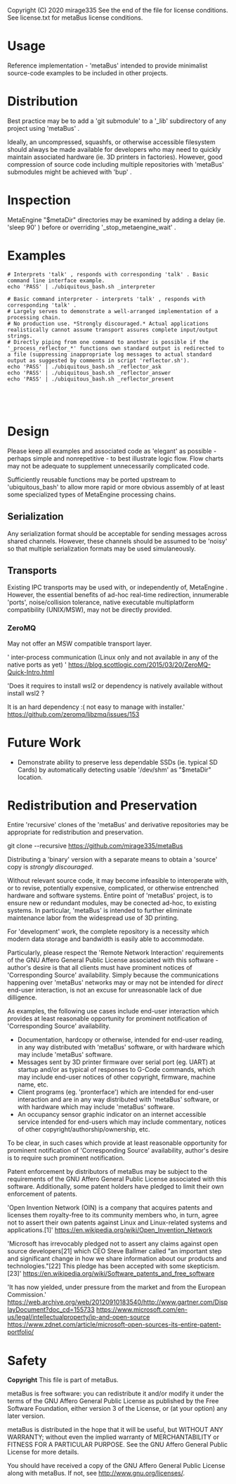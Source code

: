 Copyright (C) 2020 mirage335
See the end of the file for license conditions.
See license.txt for metaBus license conditions.

# Usage

Reference implementation - 'metaBus' intended to provide minimalist source-code examples to be included in other projects.


# Distribution

Best practice may be to add a 'git submodule' to a '_lib' subdirectory of any project using 'metaBus' .

Ideally, an uncompressed, squashfs, or otherwise accessible filesystem should always be made available for developers who may need to quickly maintain associated hardware (ie. 3D printers in factories). However, good compression of source code including multiple repositories with 'metaBus' submodules might be achieved with 'bup' .


# Inspection

MetaEngine "$metaDir" directories may be examined by adding a delay (ie. 'sleep 90' ) before or overriding '_stop_metaengine_wait' .


# Examples

```
# Interprets 'talk' , responds with corresponding 'talk' . Basic command line interface example.
echo 'PASS' | ./ubiquitous_bash.sh _interpreter

# Basic command interpreter - interprets 'talk' , responds with corresponding 'talk' .
# Largely serves to demonstrate a well-arranged implementation of a processing chain.
# No production use. *Strongly discouraged.* Actual applications realistically cannot assume transport assures complete input/output strings.
# Directly piping from one command to another is possible if the '_process_reflector_*' functions own standard output is redirected to a file (suppressing inappropriate log messages to actual standard output as suggested by comments in script 'reflector.sh').
echo 'PASS' | ./ubiquitous_bash.sh _reflector_ask
echo 'PASS' | ./ubiquitous_bash.sh _reflector_answer
echo 'PASS' | ./ubiquitous_bash.sh _reflector_present





```



# Design

Please keep all examples and associated code as 'elegant' as possible - perhaps simple and nonrepetitive - to best illustrate logic flow. Flow charts may not be adequate to supplement unnecessarily complicated code.

Sufficiently reusable functions may be ported upstream to 'ubiquitous_bash' to allow more rapid or more obvious assembly of at least some specialized types of MetaEngine processing chains.


## Serialization

Any serialization format should be acceptable for sending messages across shared channels. However, these channels should be assumed to be 'noisy' so that multiple serialization formats may be used simulaneously.


## Transports

Existing IPC transports may be used with, or independently of, MetaEngine . However, the essential benefits of ad-hoc real-time redirection, innumerable 'ports', noise/collision tolerance, native executable multiplatform compatibility (UNIX/MSW), may not be directly provided.


### ZeroMQ

May not offer an MSW compatible transport layer.



' inter-process communication (Linux only and not available in any of the native ports as yet) '
https://blog.scottlogic.com/2015/03/20/ZeroMQ-Quick-Intro.html


'Does it requires to install wsl2 or dependency is natively available without install wsl2 ?

It is an hard dependency :( not easy to manage with installer.'
https://github.com/zeromq/libzmq/issues/153



# Future Work

* Demonstrate ability to preserve less dependable SSDs (ie. typical SD Cards) by automatically detecting usable '/dev/shm' as "$metaDir" location.




# Redistribution and Preservation

Entire 'recursive' clones of the 'metaBus' and derivative repositories may be appropriate for redistribution and preservation.

git clone --recursive https://github.com/mirage335/metaBus


Distributing a 'binary' version with a separate means to obtain a 'source' copy is *strongly discouraged*.

Without relevant source code, it may become infeasible to interoperate with, or to revise, potentially expensive, complicated, or otherwise entrenched hardware and software systems. Entire point of 'metaBus' project, is to ensure new or redundant modules, may be conected ad-hoc, to existing systems. In particular, 'metaBus' is intended to further eliminate maintenance labor from the widespread use of 3D printing.

For 'development' work, the complete repository is a necessity which modern data storage and bandwidth is easily able to accommodate.



Particularly, please respect the 'Remote Network Interaction' requirements of the GNU Affero General Public License associated with this software - author's desire is that all clients must have prominent notices of 'Corresponding Source' availability. Simply because the communications happening over 'metaBus' networks may or may not be intended for *direct* end-user interaction, is not an excuse for unreasonable lack of due dilligence.

As examples, the following use cases include end-user interaction which provides at least reasonable opportunity for prominent notification of 'Corresponding Source' availability.

* Documentation, hardcopy or otherwise, intended for end-user reading, in any way distributed with 'metaBus' software, or with hardware which may include 'metaBus' software.
* Messages sent by 3D printer firmware over serial port (eg. UART) at startup and/or as typical of responses to G-Code commands, which may include end-user notices of other copyright, firmware, machine name, etc.
* Client programs (eg. 'pronterface') which are intended for end-user interaction and are in any way distributed with 'metaBus' software, or with hardware which may include 'metaBus' software.
* An occupancy sensor graphic indicator on an internet accessible service intended for end-users which may include commentary, notices of other copyright/authorship/ownership, etc.

To be clear, in such cases which provide at least reasonable opportunity for prominent notification of 'Corresponding Source' availability, author's desire is to require such prominent notification.



Patent enforcement by distributors of metaBus may be subject to the requirements of the GNU Affero General Public License associated with this software. Additionally, some patent holders have pledged to limit their own enforcement of patents.

'Open Invention Network (OIN) is a company that acquires patents and licenses them royalty-free to its community members who, in turn, agree not to assert their own patents against Linux and Linux-related systems and applications.[1]'
https://en.wikipedia.org/wiki/Open_Invention_Network

'Microsoft has irrevocably pledged not to assert any claims against open source developers[21] which CEO Steve Ballmer called "an important step and significant change in how we share information about our products and technologies."[22] This pledge has been accepted with some skepticism.[23]'
https://en.wikipedia.org/wiki/Software_patents_and_free_software

'It has now yielded, under pressure from the market and from the European Commission.'
https://web.archive.org/web/20120910183540/http://www.gartner.com/DisplayDocument?doc_cd=155733
https://www.microsoft.com/en-us/legal/intellectualproperty/ip-and-open-source
https://www.zdnet.com/article/microsoft-open-sources-its-entire-patent-portfolio/






# Safety


__Copyright__
This file is part of metaBus.

metaBus is free software: you can redistribute it and/or modify
it under the terms of the GNU Affero General Public License as published by
the Free Software Foundation, either version 3 of the License, or
(at your option) any later version.

metaBus is distributed in the hope that it will be useful,
but WITHOUT ANY WARRANTY; without even the implied warranty of
MERCHANTABILITY or FITNESS FOR A PARTICULAR PURPOSE.  See the
GNU Affero General Public License for more details.

You should have received a copy of the GNU Affero General Public License
along with metaBus.  If not, see <http://www.gnu.org/licenses/>.

